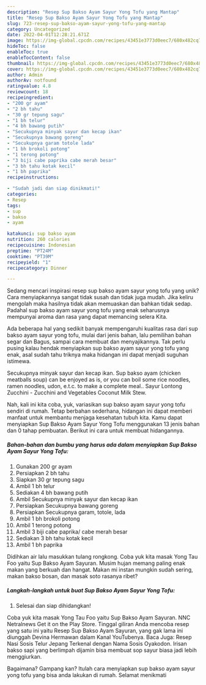 ```yaml
---
description: "Resep Sup Bakso Ayam Sayur Yong Tofu yang Mantap"
title: "Resep Sup Bakso Ayam Sayur Yong Tofu yang Mantap"
slug: 723-resep-sup-bakso-ayam-sayur-yong-tofu-yang-mantap
category: Uncategorized
date: 2022-04-01T12:28:21.671Z
image: https://img-global.cpcdn.com/recipes/43451e3773d0eec7/680x482cq70/sup-bakso-ayam-sayur-yong-tofu-foto-resep-utama.jpg
hideToc: false
enableToc: true
enableTocContent: false
thumbnail: https://img-global.cpcdn.com/recipes/43451e3773d0eec7/680x482cq70/sup-bakso-ayam-sayur-yong-tofu-foto-resep-utama.jpg
cover: https://img-global.cpcdn.com/recipes/43451e3773d0eec7/680x482cq70/sup-bakso-ayam-sayur-yong-tofu-foto-resep-utama.jpg
author: Admin
authorAv: notfound
ratingvalue: 4.8
reviewcount: 18
recipeingredient:
- "200 gr ayam"
- "2 bh tahu"
- "30 gr tepung sagu"
- "1 bh telur"
- "4 bh bawang putih"
- "Secukupnya minyak sayur dan kecap ikan"
- "Secukupnya bawang goreng"
- "Secukupnya garam totole lada"
- "1 bh brokoli potong"
- "1 terong potong"
- "3 biji cabe paprika cabe merah besar"
- "3 bh tahu kotak kecil"
- "1 bh paprika"
recipeinstructions:

- "Sudah jadi dan siap dinikmati!"
categories:
- Resep
tags:
- sup
- bakso
- ayam

katakunci: sup bakso ayam 
nutrition: 260 calories
recipecuisine: Indonesian
preptime: "PT24M"
cooktime: "PT39M"
recipeyield: "1"
recipecategory: Dinner

---
```





Sedang mencari inspirasi resep sup bakso ayam sayur yong tofu yang unik? Cara menyiapkannya sangat tidak susah dan tidak juga mudah. Jika keliru mengolah maka hasilnya tidak akan memuaskan dan bahkan tidak sedap. Padahal sup bakso ayam sayur yong tofu yang enak seharusnya mempunyai aroma dan rasa yang dapat memancing selera Kita.





Ada beberapa hal yang sedikit banyak mempengaruhi kualitas rasa dari sup bakso ayam sayur yong tofu, mulai dari jenis bahan, lalu pemilihan bahan segar dan Bagus, sampai cara membuat dan menyajikannya. Tak perlu pusing kalau hendak menyiapkan sup bakso ayam sayur yong tofu yang enak,      asal sudah tahu triknya maka hidangan ini dapat menjadi suguhan istimewa.














Secukupnya minyak sayur dan kecap ikan. Sup bakso ayam (chicken meatballs soup) can be enjoyed as is, or you can boil some rice noodles, ramen noodles, udon, e.t.c. to make a complete meal.. Sayur Lontong Zucchini - Zucchini and Vegetables Coconut Milk Stew.






Nah, kali ini kita coba, yuk, variasikan sup bakso ayam sayur yong tofu sendiri di rumah. Tetap berbahan sederhana, hidangan ini dapat memberi manfaat untuk membantu menjaga kesehatan tubuh kita. Kamu dapat menyiapkan Sup Bakso Ayam Sayur Yong Tofu menggunakan 13 jenis bahan dan 0 tahap pembuatan. Berikut ini cara untuk membuat hidangannya.

<!--inarticleads1-->

##### Bahan-bahan dan bumbu yang harus ada dalam menyiapkan Sup Bakso Ayam Sayur Yong Tofu:

1. Gunakan 200 gr ayam
1. Persiapkan 2 bh tahu
1. Siapkan 30 gr tepung sagu
1. Ambil 1 bh telur
1. Sediakan 4 bh bawang putih
1. Ambil Secukupnya minyak sayur dan kecap ikan
1. Persiapkan Secukupnya bawang goreng
1. Persiapkan Secukupnya garam, totole, lada
1. Ambil 1 bh brokoli potong
1. Ambil 1 terong potong
1. Ambil 3 biji cabe paprika/ cabe merah besar
1. Sediakan 3 bh tahu kotak kecil
1. Ambil 1 bh paprika


Didihkan air lalu masukkan tulang rongkong. Coba yuk kita masak Yong Tau Foo yaitu Sup Bakso Ayam Sayuran. Musim hujan memang paling enak makan yang berkuah dan hangat. Makan mi instan mungkin sudah sering, makan bakso bosan, dan masak soto rasanya ribet? 

<!--inarticleads2-->

##### Langkah-langkah untuk buat Sup Bakso Ayam Sayur Yong Tofu:


1. Selesai dan siap dihidangkan!

Coba yuk kita masak Yong Tau Foo yaitu Sup Bakso Ayam Sayuran. NNC Netralnews Get it on the Play Store. Tinggal giliran Anda mencoba resep yang satu ini yaitu Resep Sup Bakso Ayam Sayuran, yang gak lama ini diunggah Devina Hermawan dalam Kanal YouTubenya. Baca Juga: Resep Nasi Sosis Telur Jepang Terkenal dengan Nama Sosis Oyakodon. Irisan bakso sapi yang berlimpah dijamin bisa membuat sop sayur biasa jadi lebih menggiurkan. 

Bagaimana? Gampang kan? Itulah cara menyiapkan sup bakso ayam sayur yong tofu yang bisa anda lakukan di rumah. Selamat menikmati
